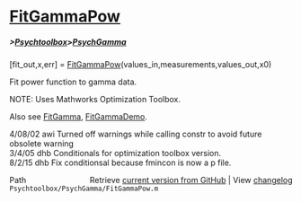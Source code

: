 # [FitGammaPow](FitGammaPow)
##### >[Psychtoolbox](Psychtoolbox)>[PsychGamma](PsychGamma)

[fit\_out,x,err] = [FitGammaPow](FitGammaPow)(values\_in,measurements,values\_out,x0)  
  
Fit power function to gamma data.  
  
NOTE: Uses Mathworks Optimization Toolbox.  
  
Also see [FitGamma](FitGamma), [FitGammaDemo](FitGammaDemo).  
  
4/08/02   awi Turned off warnings while calling constr to avoid future obsolete warning  
3/4/05    dhb Conditionals for optimization toolbox version.  
8/2/15    dhb Fix conditionsal because fmincon is now a p file.  




<div class="code_header" style="text-align:right;">
  <span style="float:left;">Path&nbsp;&nbsp;</span> <span class="counter">Retrieve <a href=
  "https://raw.github.com/Psychtoolbox-3/Psychtoolbox-3/beta/Psychtoolbox/PsychGamma/FitGammaPow.m">current version from GitHub</a> | View <a href=
  "https://github.com/Psychtoolbox-3/Psychtoolbox-3/commits/beta/Psychtoolbox/PsychGamma/FitGammaPow.m">changelog</a></span>
</div>
<div class="code">
  <code>Psychtoolbox/PsychGamma/FitGammaPow.m</code>
</div>


